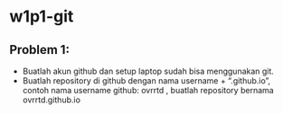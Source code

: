 # w1p1-git

## Problem 1:
- Buatlah akun github dan setup laptop sudah bisa menggunakan git.
- Buatlah repository di github dengan nama username + “.github.io”, contoh nama username github: ovrrtd , buatlah repository bernama ovrrtd.github.io
